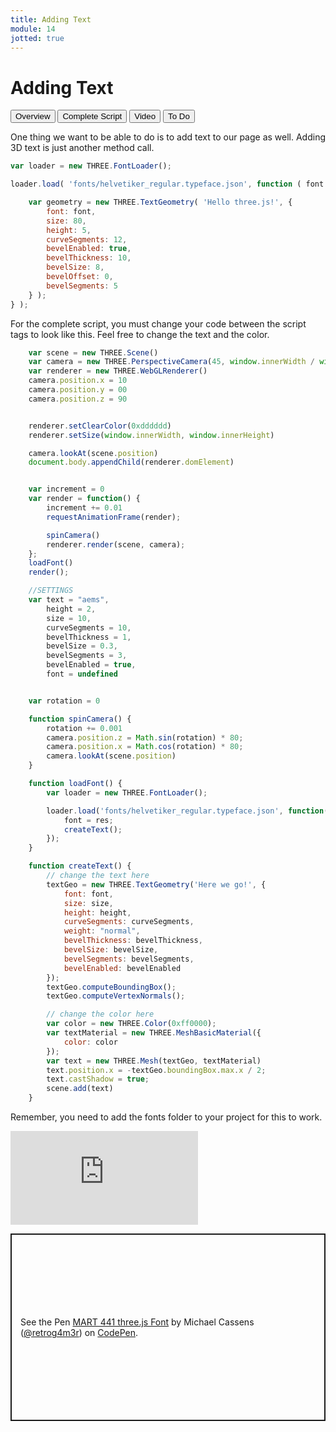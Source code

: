 ```yaml
---
title: Adding Text
module: 14
jotted: true
---
```


# Adding Text

<div class="tab">
  <button class="tablinks active" onclick="openTab(event, 'Overview')">Overview</button>
<button class="tablinks" onclick="openTab(event, 'Complete')">Complete Script</button>
 <button class="tablinks" onclick="openTab(event, 'Video')">Video</button>
  <button class="tablinks" onclick="openTab(event, 'ToDo')">To Do</button>
  
</div>
<div id="Overview" class="tabcontent" style="display:block">
<div class="tabhtml" markdown="1">


One thing we want to be able to do is to add text to our page as well. Adding 3D text is just another method call.

```js
var loader = new THREE.FontLoader();

loader.load( 'fonts/helvetiker_regular.typeface.json', function ( font ) {

    var geometry = new THREE.TextGeometry( 'Hello three.js!', {
        font: font,
        size: 80,
        height: 5,
        curveSegments: 12,
        bevelEnabled: true,
        bevelThickness: 10,
        bevelSize: 8,
        bevelOffset: 0,
        bevelSegments: 5
    } );
} );
```
</div>
</div>
<div id="Complete" class="tabcontent">
<div class="tabhtml" markdown="1">
For the complete script, you must change your code between the script tags to look like this.  Feel free to change the text and the color.

```js
    var scene = new THREE.Scene()
    var camera = new THREE.PerspectiveCamera(45, window.innerWidth / window.innerHeight, .1, 1000)
    var renderer = new THREE.WebGLRenderer()
    camera.position.x = 10
    camera.position.y = 00
    camera.position.z = 90


    renderer.setClearColor(0xdddddd)
    renderer.setSize(window.innerWidth, window.innerHeight)

    camera.lookAt(scene.position)
    document.body.appendChild(renderer.domElement)


    var increment = 0
    var render = function() {
        increment += 0.01
        requestAnimationFrame(render);

        spinCamera()
        renderer.render(scene, camera);
    };
    loadFont()
    render();

    //SETTINGS
    var text = "aems",
        height = 2,
        size = 10,
        curveSegments = 10,
        bevelThickness = 1,
        bevelSize = 0.3,
        bevelSegments = 3,
        bevelEnabled = true,
        font = undefined


    var rotation = 0

    function spinCamera() {
        rotation += 0.001
        camera.position.z = Math.sin(rotation) * 80;
        camera.position.x = Math.cos(rotation) * 80;
        camera.lookAt(scene.position)
    }

    function loadFont() {
        var loader = new THREE.FontLoader();

        loader.load('fonts/helvetiker_regular.typeface.json', function(res) {
            font = res;
            createText();
        });
    }

    function createText() {
        // change the text here
        textGeo = new THREE.TextGeometry('Here we go!', {
            font: font,
            size: size,
            height: height,
            curveSegments: curveSegments,
            weight: "normal",
            bevelThickness: bevelThickness,
            bevelSize: bevelSize,
            bevelSegments: bevelSegments,
            bevelEnabled: bevelEnabled
        });
        textGeo.computeBoundingBox();
        textGeo.computeVertexNormals();

        // change the color here
        var color = new THREE.Color(0xff0000);
        var textMaterial = new THREE.MeshBasicMaterial({
            color: color
        });
        var text = new THREE.Mesh(textGeo, textMaterial)
        text.position.x = -textGeo.boundingBox.max.x / 2;
        text.castShadow = true;
        scene.add(text)
    }
```

Remember, you need to add the fonts folder to your project for this to work.

</div>
</div>
<div id="Video" class="tabcontent">
<div class="tabhtml" markdown="1">

<div class="embed-responsive embed-responsive-16by9"><iframe class="embed-responsive-item" src="https://www.youtube.com/embed/zQYExZ0sAUo" frameborder="0" allowfullscreen></iframe></div>

</div>
</div>
<div id="ToDo" class="tabcontent">
<div class="tabhtml" markdown="1">

<p class="codepen" data-height="600" data-default-tab="html,result" data-slug-hash="RwxqbpV" data-user="retrog4m3r" style="height: 300px; box-sizing: border-box; display: flex; align-items: center; justify-content: center; border: 2px solid; margin: 1em 0; padding: 1em;">
  <span>See the Pen <a href="https://codepen.io/retrog4m3r/pen/RwxqbpV">
  MART 441 three.js Font</a> by Michael Cassens (<a href="https://codepen.io/retrog4m3r">@retrog4m3r</a>)
  on <a href="https://codepen.io">CodePen</a>.</span>
</p>
<script async src="https://cpwebassets.codepen.io/assets/embed/ei.js"></script>

</div>
</div>

